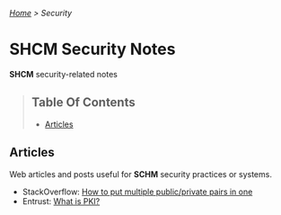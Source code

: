 *[Home](../README.md) > Security*

# SHCM Security Notes
**SHCM** security-related notes

> ## Table Of Contents
> * [Articles](#articles)

## Articles
Web articles and posts useful for **SCHM** security practices or systems.

- StackOverflow: [How to put multiple public/private pairs in one](http://stackoverflow.com/a/3101376)
- Entrust: [What is PKI?](https://www.entrust.com/what-is-pki/)
